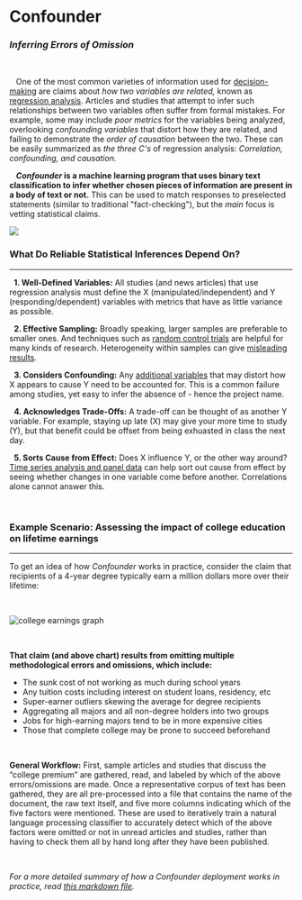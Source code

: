# Confounder
### *Inferring Errors of Omission*

&nbsp;

&nbsp;&nbsp; One of the most common varieties of information used for [decision-making](https://online.csp.edu/blog/business/decision-making-process) are claims about *how two variables are related,* known as [regression analysis](https://news.mit.edu/2010/explained-reg-analysis-0316). Articles and studies that attempt to infer such relationships between two variables often suffer from formal mistakes. For example, some may include *poor metrics* for the variables being analyzed, overlooking *confounding variables* that distort how they are related, and failing to demonstrate the *order of causation* between the two. These can be easily summarized as *the three C's* of regression analysis: *Correlation, confounding, and causation.*

&nbsp;&nbsp; ***Confounder* is a machine learning program that uses binary text classification to infer whether chosen pieces of information are present in a body of text or not.** This can be used to match responses to preselected statements (similar to traditional "fact-checking"), but the *main* focus is vetting statistical claims.

![](http://resources.esri.com/help/9.3/arcgisengine/java/GP_ToolRef/Spatial_Statistics_toolbox/scatterplots.png)

### What Do Reliable Statistical Inferences Depend On?
---

&nbsp; **1. Well-Defined Variables:** All studies (and news articles) that use regression analysis must define the X (manipulated/independent) and Y (responding/dependent) variables with metrics that have as little variance as possible.

&nbsp; **2. Effective Sampling:** Broadly speaking, larger samples are preferable to smaller ones. And techniques such as [random control trials](https://www.youtube.com/watch?v=LttLBhTOVvo) are helpful for many kinds of research. Heterogeneity within samples can give [misleading results](https://www.autodeskresearch.com/publications/samestats).

&nbsp; **3. Considers Confounding:** Any [additional variables](https://www.youtube.com/watch?v=b4jhrK03zhs) that may distort how X appears to cause Y need to be accounted for. This is a common failure among studies, yet easy to infer the absence of - hence the project name.

&nbsp; **4. Acknowledges Trade-Offs:** A trade-off can be thought of as another Y variable. For example, staying up late (X) may give your more time to study (Y), but that benefit could be offset from being exhuasted in class the next day.

&nbsp; **5. Sorts Cause from Effect:** Does X influence Y, or the other way around? [Time series analysis and panel data](https://www.youtube.com/watch?v=NCDgJRTvYsY) can help sort out cause from effect by seeing whether changes in one variable come before another. Correlations alone cannot answer this.

&nbsp;

### Example Scenario: Assessing the impact of college education on lifetime earnings
---

To get an idea of how *Confounder* works in practice, consider the claim that recipients of a 4-year degree typically earn a million dollars more over their lifetime:

&nbsp;

![college earnings graph](http://www.incontext.indiana.edu/2009/mar-apr/images/earnings_fig2.gif)

&nbsp;

**That claim (and above chart) results from omitting multiple methodological errors and omissions, which include:**

* The sunk cost of not working as much during school years 
* Any tuition costs including interest on student loans, residency, etc 
* Super-earner outliers skewing the average for degree recipients 
* Aggregating all majors and all non-degree holders into two groups
* Jobs for high-earning majors tend to be in more expensive cities
* Those that complete college may be prone to succeed beforehand

&nbsp;

**General Workflow:** First, sample articles and studies that discuss the “college premium” are gathered, read, and labeled by which of the above errors/omissions are made. Once a representative corpus of text has been gathered, they are all pre-processed into a file that contains the name of the document, the raw text itself, and five more columns indicating which of the five factors were mentioned. These are used to iteratively train a natural language processing classifier to accurately detect which of the above factors were omitted or not in unread articles and studies, rather than having to check them all by hand long after they have been published.

&nbsp;

*For a more detailed summary of how a Confounder deployment works in practice, read [this markdown file](https://github.com/analyticascent/confounder/blob/master/confounder-pipeline.md).*
